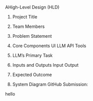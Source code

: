 AHigh-Level Design (HLD)

1. Project Title

2. Team Members

3. Problem Statement


4. Core Components
UI
LLM API
Tools

 5. LLM’s Primary Task

6. Inputs and Outputs
Input
Output

7. Expected Outcome

8. System Diagram
GitHub Submission:

hello
